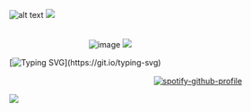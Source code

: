 ![alt text](https://64.media.tumblr.com/f87c54ecc20f7d831a3ed9b7f38a4e39/92e685400e894f80-e3/s1280x1920/5ab615dbe6fd817594c9b668ecf3d03f9f7ff3e0.png)
![](https://64.media.tumblr.com/6154af6408ae473b2660f89dd0321ffc/92e685400e894f80-d4/s1280x1920/40cfef053a92c40eff36a7b98ea8a906dc00990c.png)

ㅤㅤㅤㅤㅤㅤㅤㅤㅤㅤㅤㅤㅤㅤㅤㅤㅤㅤㅤㅤㅤㅤㅤㅤㅤㅤㅤㅤㅤㅤㅤㅤㅤㅤㅤㅤㅤㅤㅤㅤㅤㅤㅤㅤㅤㅤㅤㅤㅤㅤ![image](https://github.com/user-attachments/assets/2186fb27-ade7-4ee8-8241-6919470990e3) ![](https://64.media.tumblr.com/0cab20cbd471de675b104708e2b1ac19/92e685400e894f80-f0/s75x75_c1/8e46dddf718352b5c72485d30529a28037c7405d.png)

[![Typing SVG](https://readme-typing-svg.demolab.com?font=Underdog&size=60&pause=450&color=9AD8BD&center=true&vCenter=true&width=1000&height=90&lines=Don't+die.;How+much+will+I+get+paid+for+this%3F;I'll+be+here+to+babysit+you+all.;Let's+make+this+quick.;This+may+cost+a+bit.)](https://git.io/typing-svg)

ㅤㅤㅤㅤㅤㅤㅤㅤㅤㅤㅤㅤㅤㅤㅤㅤㅤㅤㅤㅤ[![spotify-github-profile](https://spotify-github-profile.kittinanx.com/api/view?uid=31fvmtcelfg4xzs5rwn7xpxfw2ze&cover_image=true&theme=novatorem&show_offline=false&background_color=121212&interchange=false&bar_color=9ad4bd&bar_color_cover=false)](https://github.com/kittinan/spotify-github-profile)

![](https://64.media.tumblr.com/6154af6408ae473b2660f89dd0321ffc/92e685400e894f80-d4/s1280x1920/40cfef053a92c40eff36a7b98ea8a906dc00990c.png)

